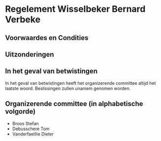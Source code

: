 # Regelement Wisselbeker Bernard Verbeke

## Voorwaardes en Condities

## Uitzonderingen

## In het geval van betwistingen

In het geval van betwistingen heeft het organizerende committee altijd het laatste woord. Beslissingen zullen unaniem genomen worden.

## Organizerende committee (in alphabetische volgorde)
- Broos Stefan
- Debusschere Tom
- Vanderfaeillie Dieter
